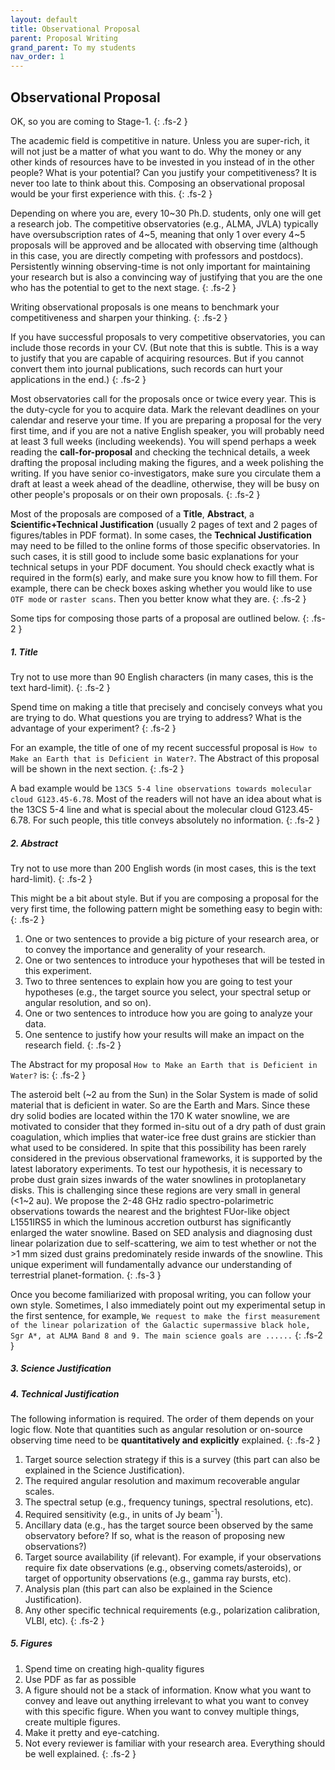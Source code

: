 ```yaml
---
layout: default
title: Observational Proposal
parent: Proposal Writing
grand_parent: To my students
nav_order: 1
---
```


## Observational Proposal

OK, so you are coming to Stage-1.
{: .fs-2 }

The academic field is competitive in nature. Unless you are super-rich, it will not just be a matter of what you want to do. Why the money or any other kinds of resources have to be invested in you instead of in the other people?  What is your potential? Can you justify your competitiveness? It is never too late to think about this. Composing an observational proposal would be your first experience with this.
{: .fs-2 }

Depending on where you are, every 10~30 Ph.D. students, only one will get a research job. The competitive observatories (e.g., ALMA, JVLA) typically have oversubscription rates of 4~5, meaning that only 1 over every 4~5 proposals will be approved and be allocated with observing time (although in this case, you are directly competing with professors and postdocs). Persistently winning observing-time is not only important for maintaining your research but is also a convincing way of justifying that you are the one who has the potential to get to the next stage. 
{: .fs-2 }

 Writing observational proposals is one means to benchmark your competitiveness and sharpen your thinking. 
{: .fs-2 }
 
 If you have successful proposals to very competitive observatories, you can include those records in your CV. (But note that this is subtle. This is a way to justify that you are capable of acquiring resources. But if you cannot convert them into journal publications, such records can hurt your applications in the end.)
{: .fs-2 }
 
 Most observatories call for the proposals once or twice every year. This is the duty-cycle for you to acquire data. Mark the relevant deadlines on your calendar and reserve your time. If you are preparing a proposal for the very first time, and if you are not a native English speaker, you will probably need at least 3 full weeks (including weekends). You will spend perhaps a week reading the **call-for-proposal** and checking the technical details, a week drafting the proposal including making the figures, and a week polishing the writing. If you have senior co-investigators, make sure you circulate them a draft at least a week ahead of the deadline, otherwise, they will be busy on other people's proposals or on their own proposals.
{: .fs-2 }
 
 Most of the proposals are composed of a **Title**, **Abstract**, a **Scientific+Technical Justification** (usually 2 pages of text and 2 pages of figures/tables in PDF format). In some cases, the **Technical Justification** may need to be filled to the online forms of those specific observatories. In such cases, it is still good to include some basic explanations for your technical setups in your PDF document. You should check exactly what is required in the form(s) early, and make sure you know how to fill them. For example, there can be check boxes asking whether you would like to use `OTF mode` or `raster scans`. Then you better know what they are.
{: .fs-2 }
 
 Some tips for composing those parts of a proposal are outlined below.
{: .fs-2 }

##### 1. Title

Try not to use more than 90 English characters (in many cases, this is the text hard-limit).
{: .fs-2 }

Spend time on making a title that precisely and concisely conveys what you are trying to do. What questions you are trying to address? What is the advantage of your experiment? 
{: .fs-2 }

For an example, the title of one of my recent successful proposal is `How to Make an Earth that is Deficient in Water?`. The Abstract of this proposal will be shown in the next section.
{: .fs-2 }

A bad example would be `13CS 5-4 line observations towards molecular cloud G123.45-6.78`. Most of the readers will not have an idea about what is the 13CS 5-4 line and what is special about the molecular cloud G123.45-6.78. For such people, this title conveys absolutely no information.
{: .fs-2 }


##### 2. Abstract

Try not to use more than 200 English words (in most cases, this is the text hard-limit).
{: .fs-2 }

This might be a bit about style. But if you are composing a proposal for the very first time, the following pattern might be something easy to begin with:
{: .fs-2 }

1. One or two sentences to provide a big picture of your research area, or to convey the importance and generality of your research.
2. One or two sentences to introduce your hypotheses that will be tested in this experiment.
3. Two to three sentences to explain how you are going to test your hypotheses (e.g., the target source you select, your spectral setup or angular resolution, and so on).
4. One or two sentences to introduce how you are going to analyze your data.
5. One sentence to justify how your results will make an impact on the research field. 
{: .fs-2 }

The Abstract for my proposal `How to Make an Earth that is Deficient in Water?` is:
{: .fs-2 }


The asteroid belt (~2 au from the Sun) in the Solar System is made of solid material that is deficient in water. So are the Earth and Mars. Since these dry solid bodies are located within the 170 K water snowline, we are motivated to consider that they formed in-situ out of a dry path of dust grain coagulation, which implies that water-ice free dust grains are stickier than what used to be considered. In spite that this possibility has been rarely considered in the previous observational frameworks, it is supported by the latest laboratory experiments. To test our hypothesis, it is necessary to probe dust grain sizes inwards of the water snowlines in protoplanetary disks. This is challenging since these regions are very small in general (<1~2 au). We propose the 2-48 GHz radio spectro-polarimetric observations towards the nearest and the brightest FUor-like object L1551IRS5 in which the luminous accretion outburst has significantly enlarged the water snowline. Based on SED analysis and diagnosing dust linear polarization due to self-scattering, we aim to test whether or not the >1 mm sized dust grains predominately reside inwards of the snowline. This unique experiment will fundamentally advance our understanding of terrestrial planet-formation.
{: .fs-3 }

Once you become familiarized with proposal writing, you can follow your own style. Sometimes, I also immediately point out my experimental setup in the first sentence, for example, `We request to make the first measurement of the linear polarization of the Galactic supermassive black hole, Sgr A*, at ALMA Band 8 and 9. The main science goals are ......` 
{: .fs-2 }

##### 3. Science Justification

##### 4. Technical Justification

The following information is required. The order of them depends on your logic flow. Note that quantities such as angular resolution or on-source observing time need to be **quantitatively and explicitly** explained.
{: .fs-2 }

1. Target source selection strategy if this is a survey (this part can also be explained in the Science Justification).
2. The required angular resolution and maximum recoverable angular scales.
3. The spectral setup (e.g., frequency tunings, spectral resolutions, etc).
4. Required sensitivity (e.g., in units of Jy beam<sup>-1</sup>).
5. Ancillary data (e.g., has the target source been observed by the same observatory before? If so, what is the reason of proposing new observations?)
6. Target source availability (if relevant). For example, if your observations require fix date observations (e.g., observing comets/asteroids), or target of opportunity observations (e.g., gamma ray bursts, etc).
7. Analysis plan (this part can also be explained in the Science Justification).
8. Any other specific technical requirements (e.g., polarization calibration, VLBI, etc).
{: .fs-2 }

##### 5. Figures

1. Spend time on creating high-quality figures 
2. Use PDF as far as possible 
3. A figure should not be a stack of information. Know what you want to convey and leave out anything irrelevant to what you want to convey with this specific figure. When you want to convey multiple things, create multiple figures.
4. Make it pretty and eye-catching. 
5. Not every reviewer is familiar with your research area. Everything should be well explained.
{: .fs-2 }
